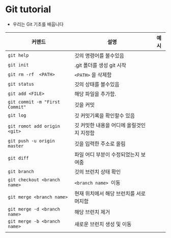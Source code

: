 # Git tutorial

* 우리는 Git 기초를 배웁니다



| 커맨드                         | 설명                                      | 예시 |
| ------------------------------ | ----------------------------------------- | ---- |
| `git help`                     | 깃의 명령어를 볼수있음                    |      |
| `git init`                     | .git 폴더를 생성 git 시작                 |      |
| `git rm -rf  <PATH>`           | `<PATH>` 을 삭제함                        |      |
| `git status`                   | 깃의 상태를 볼수있음                      |      |
| `git add <FILE>`               | 해당 파일을 추가함.                       |      |
| `git commit -m "First Commit"` | 깃을 커밋                                 |      |
| `git log`                      | 깃 커밋기록을 확인할수 있음               |      |
| `git romot add origin <git>`   | 깃 커밋한 내용을 어디에 올릴것인지 지정함 |      |
| `git push -u origin master`    | 깃을 입력한 주소로 올림                   |      |
| `git diff`                     | 파일 어디 부분이 수정되었는지 보여줌      |      |
| `git branch`                   | 깃의 브런치 상태 확인                     |      |
| `git checkout <branch name>`   | `<branch name> `이동                      |      |
| `git merge <branch name>`      | 현재 위치에서 해당 브런치를 서로 머지함   |      |
| `git merge -d <branch name>`   | 해당 브런치 제거                          |      |
| `git merge -b <branch name>`   | 새로운 브런치 생성 및 이동                |      |
|                                |                                           |      |



